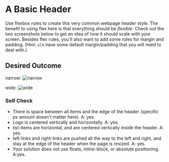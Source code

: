 # A Basic Header

Use flexbox rules to create this very common webpage header style. The benefit to using flex here is that everything should be _flexible_. Check out the two screenshots below to get an idea of how it should scale with your screen. Besides flex rules, you'll also want to add some rules for margin and padding. (Hint: `ul`s have some default margin/padding that you will need to deal with.)

## Desired Outcome

narrow:
![narrow](./desired-outcome-narrow.png)

wide: 
![wide](./desired-outcome-wide.png)

### Self Check
- There is space between all items and the edge of the header (specific px amount doesn't matter here).
A: yes. 
- Logo is centered vertically and horizontally.
A: yes. 
- list-items are horizontal, and are centered vertically inside the header.
A: yes. 
- left-links and right-links are pushed all the way to the left and right, and stay at the edge of the header when the page is resized.
A: yes. 
- Your solution does not use floats, inline-block, or absolute positioning.
A:yes. 
